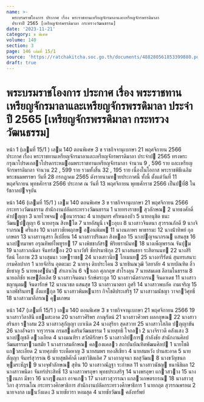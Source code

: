 ```yaml
---
name: >-
  พระบรมราชโองการ ประกาศ เรื่อง พระราชทานเหรียญจักรมาลาและเหรียญจักรพรรดิมาลา
  ประจำปี 2565 [เหรียญจักรพรรดิมาลา กระทรวงวัฒนธรรม]
date: '2023-11-21'
category: ข พิเศษ
volume: 140
section: 3
page: 146 เล่มที่ 15/1
source: 'https://ratchakitcha.soc.go.th/documents/488280561853399880.pdf'
draft: true
---
```


# พระบรมราชโองการ ประกาศ เรื่อง พระราชทานเหรียญจักรมาลาและเหรียญจักรพรรดิมาลา ประจำปี 2565 [เหรียญจักรพรรดิมาลา กระทรวงวัฒนธรรม]

หน้า 1 (เลมที่ 15/1 ) เลม 140 ตอนพิเศษ 3 ข ราชกิจจานุเบกษา 21 พฤศจิกายน 2566 ประกาศ เรื่อง พระราชทานเหรียญจักรมาลาและเหรียญจักรพรรดิมาลา ประจําป 2565 ทรงพระกรุณาโปรดเกลาโปรดกระหมอมพระราชทานเหรียญจักรมาลา จํานวน 9 , 596 ราย และเหรียญจักรพรรดิมาลา จํานวน 22 , 599 ราย รวมทั้งสิ้น 32 , 195 ราย เนื่องในโอกาส พระราชพิธีเฉลิมพระชนมพรรษา วันที่ 28 กรกฎาคม 2565 ดังรายนามทายประกาศนี้ ทั้งนี้ ตั้งแต่วันที่ 11 พฤศจิกายน พุทธศักราช 2566 ประกาศ ณ วันที่ 13 พฤศจิกายน พุทธศักราช 2566 เป็นปที่8 ในรัชกาลปจจุบัน

หน้า 146 (เลมที่ 15/1 ) เลม 140 ตอนพิเศษ 3 ข ราชกิจจานุเบกษา 21 พฤศจิกายน 2566 กระทรวงวัฒนธรรม สํานักงานปลัดกระทรวงวัฒนธรรม 1 นายทรงราชย สุวลักษณ 2 นายธงศักดิ์ คําปญญา 3 นายไวพจน ออนวรรณะ 4 นายสุนทร ศรีหนองบัว 5 นายอนุชิต ชนะวัฒนปญญา 6 นายอรุณ สิงหโต 7 นายอัสมูนี เจะอุบง 8 นางสาวจินตนา สุวรรณภักดี 9 นางจิราภรณ ศรีแสง 10 นางสาวชัยพฤกษ ออนพิมพ 11 นางนภาพร พาธรรมะ 12 นางน้ําทิพย์ กุลเกษตร 13 นางสาวนุสรา ลี้เปลี่ยน 14 นางสาวปริณดา สิงหลอ 15 นางปญจนาภรณ แสนสุข 16 นางปทมาพร อรุณทิพย์ไพฑูรย 17 นางพิชชาภัสร พิริยธรานันท 18 นางเพ็ญพรรณ จันปุม 19 นางสาวภณิดา จันทร์สอง 20 นางวัชรี ชัยปรมาธิกุล 21 นางสนธยา ระสิตานนท 22 นางสิริรัตน์ โอภาพ 23 นางสุมนา วงษราชธ 24 นางเสาวนีย โกเมนท 25 นางอารีรัตน์ สุนทรเสนาะ กรมศิลปากร 1 นายจักริน อุตตะมะ 2 นายจุง ดิบประโคน 3 นายชินณวุฒิ วิลยาลัย 4 นายบัณฑิต ลิ่วชัยชาญ 5 นายพงศธันว สําเภาเงิน 6 จาเอก ศุภกฤษ สําโรงลุน 7 นายสมเดช ลีลามโนธรรม 8 นายอภิชัย พงษลือเลิศ 9 นางสาวจินตนา รักษ์ตระกูล 10 นางสาวฉัตราภรน จินดาเดช 11 นางสาวชญานุตม จินดารักษ์ 12 นางนวชล แสนสุข 13 นางสาวนาตยา ภูศรี 14 นางสาวพบภัค งามเจริญ 15 นางพัชรินทร ลั้งแทกุล 16 นางสาวพิมพนารา กิจโชติประเสริฐ 17 นางสาวมนัชญา วาจกวิศุทธิ์ 18 นางสาวมาลีภรณ คุมเกษม

หน้า 147 (เลมที่ 15/1 ) เลม 140 ตอนพิเศษ 3 ข ราชกิจจานุเบกษา 21 พฤศจิกายน 2566 19 นางสาววิลาสินี แชมสะอาด 20 นางสาวศิริพร ภาณุรัตน์ 21 นางสาวศิวพร ผลกฤษณ 22 นางสาวสรินยา รางสม 23 นางสาวสุกัญญา เบาเนิด 24 นางสุริยา สุดสวาท 25 นางสาวโสภิต ปญญาขัน 26 นางอัจฉรา จารุวรรณ กรมสงเสริมวัฒนธรรม 1 นายสุทธิ ใจกลา 2 นางจิราวดี คลังแสง 3 นางปญชลี ดวงเอียด 4 นางมณฑิรา สวัสดิรักษา 5 นางสาวลิปการ กําลังชัย สํานักงานศิลปวัฒนธรรมรวมสมัย 1 นางสาวสมลักษณ คลองแคลว สถาบันบัณฑิตพัฒนศิลป 1 นายโชติ แกวละเอียด 2 นายศุภชัย ระเห็ดหาญ 3 นายสมพร ทองสีเขียว 4 นายสมหวัง ปานสะอาด 5 นายสัญญา จันทร์สุวรรณ 6 นายสุขติศักดิ์ เดชาวิชิตเลิศ 7 นางกาญจนา ชลสุวัฒน 8 นางขวัญชนก พุมระชัฎร 9 นางจุฬาลักษณ สุทิน 10 นางสาวณัฎฐา ระกําพล 11 นางสาวนัชญ ธนานิธิผล 12 นางสาวพนิดา จันทร์ประสิทธิ์ 13 นางสาวพรอุษา พุทธประเสริฐ 14 นางพรอุษา แกวสวาง 15 นางรุงนภา มีขาว 16 นางรุงนภา อาจแกว 17 นางสาวสุวรรณา แกลวเกษตรกรณ 18 นางสาวสุวิภา สุวรรณโณ กระทรวงศึกษาธิการ สํานักงานปลัดกระทรวงศึกษาธิการ 1 นายกฤต สุวรรณพรหม 2 นายจงกล เมนวังแดง 3 นายชัยวรา หอมสุด 4 นายชัยวัฒน คลังทรัพย์
